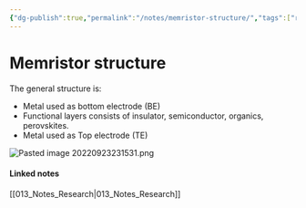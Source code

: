 ```yaml
---
{"dg-publish":true,"permalink":"/notes/memristor-structure/","tags":["research, compiled"]}
---
```



# Memristor structure
The general structure is:
- Metal used as bottom electrode (BE)
- Functional layers consists of insulator, semiconductor, organics, perovskites.
- Metal used as Top electrode (TE)

![Pasted image 20220923231531.png](/img/user/Attachments/Pasted%20image%2020220923231531.png)

#### Linked notes
[[013_Notes_Research\|013_Notes_Research]]